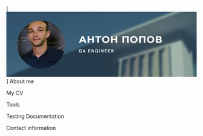 [![Header](https://github.com/ToshaPopov-QA/ToshaPopov-QA/blob/main/assets/Плашка%20PNG.png)]
About me

My CV

Tools

Testing Documentation

Contact information